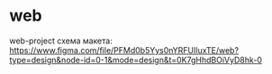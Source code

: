 # web
 web-project
схема макета: https://www.figma.com/file/PFMd0b5Yys0nYRFUIluxTE/web?type=design&node-id=0-1&mode=design&t=0K7gHhdBOiVyD8hk-0